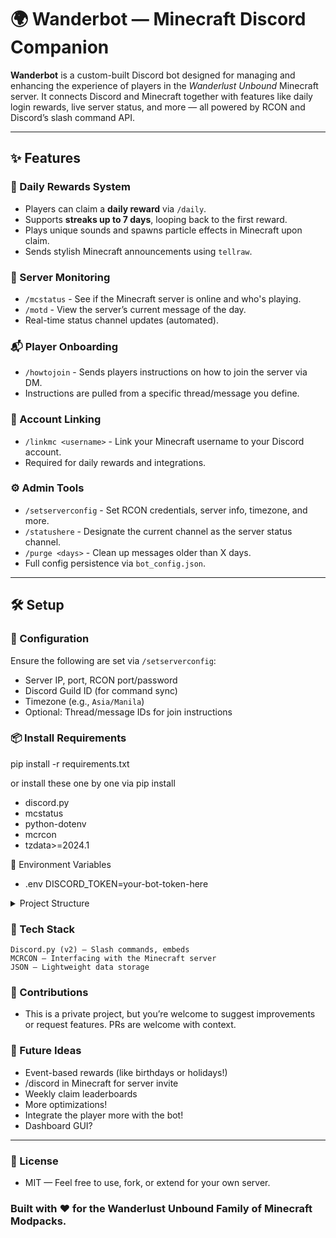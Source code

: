 # 🌍 Wanderbot — Minecraft Discord Companion

**Wanderbot** is a custom-built Discord bot designed for managing and enhancing the experience of players in the *Wanderlust Unbound* Minecraft server. It connects Discord and Minecraft together with features like daily login rewards, live server status, and more — all powered by RCON and Discord’s slash command API.

---

## ✨ Features

### 🎁 Daily Rewards System
- Players can claim a **daily reward** via `/daily`.
- Supports **streaks up to 7 days**, looping back to the first reward.
- Plays unique sounds and spawns particle effects in Minecraft upon claim.
- Sends stylish Minecraft announcements using `tellraw`.

### 📡 Server Monitoring
- `/mcstatus` - See if the Minecraft server is online and who's playing.
- `/motd` - View the server’s current message of the day.
- Real-time status channel updates (automated).

### 📬 Player Onboarding
- `/howtojoin` - Sends players instructions on how to join the server via DM.
- Instructions are pulled from a specific thread/message you define.

### 🔗 Account Linking
- `/linkmc <username>` - Link your Minecraft username to your Discord account.
- Required for daily rewards and integrations.

### ⚙️ Admin Tools
- `/setserverconfig` - Set RCON credentials, server info, timezone, and more.
- `/statushere` - Designate the current channel as the server status channel.
- `/purge <days>` - Clean up messages older than X days.
- Full config persistence via `bot_config.json`.

---

## 🛠 Setup

### 🔧 Configuration
Ensure the following are set via `/setserverconfig`:
- Server IP, port, RCON port/password
- Discord Guild ID (for command sync)
- Timezone (e.g., `Asia/Manila`)
- Optional: Thread/message IDs for join instructions

### 📦 Install Requirements
pip install -r requirements.txt

or install these one by one via pip install

- discord.py
- mcstatus
- python-dotenv
- mcrcon
- tzdata>=2024.1

🧾 Environment Variables
- .env DISCORD_TOKEN=your-bot-token-here           

<details> <summary>Project Structure</summary>

wanderbot/
- ├── bot.py                 # Main bot script
- ├── .env                  # Token (ignored by Git)
- ├── bot_config.json       # Server + bot config
- ├── data/                 # Persistent JSON files
- │   ├── daily_claims.json     # Tracks user streaks
- │   ├── daily_rewards.json    # Defines daily item rewards
- │   └── linked_users.json     # Links Discord + MC usernames
- ├── requirements.txt      # Dependencies
- └── README.md             # You're reading this!

</details>

### 🧠 Tech Stack
    Discord.py (v2) – Slash commands, embeds
    MCRCON – Interfacing with the Minecraft server
    JSON – Lightweight data storage

### 📣 Contributions
- This is a private project, but you’re welcome to suggest improvements or request features. PRs are welcome with context.

### 🧭 Future Ideas
- Event-based rewards (like birthdays or holidays!)
- /discord in Minecraft for server invite
- Weekly claim leaderboards
- More optimizations!
- Integrate the player more with the bot!
- Dashboard GUI?

---

### 🏁 License
- MIT — Feel free to use, fork, or extend for your own server.

### Built with ❤️ for the Wanderlust Unbound Family of Minecraft Modpacks.
